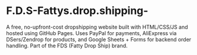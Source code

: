 # F.D.S-Fattys.drop.shipping-
A free, no-upfront-cost dropshipping website built with HTML/CSS/JS and hosted using GitHub Pages. Uses PayPal for payments, AliExpress via DSers/Zendrop for products, and Google Sheets + Forms for backend order handling. Part of the FDS (Fatty Drop Ship) brand.

